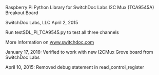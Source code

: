 
Raspberry Pi Python Library for SwitchDoc Labs I2C Mux (TCA9545A) Breakout Board 

SwitchDoc Labs, LLC  April 2, 2015

Run testSDL_Pi_TCA9545.py to test all three channels

More Information on www.switchdoc.com

January 17, 2016: Verified to work with new I2CMux Grove board from SwitchDoc Labs

April 10, 2015:  Removed debug statement in read_control_register

